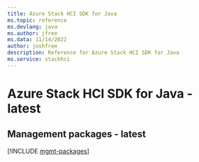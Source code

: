 ```yaml
---
title: Azure Stack HCI SDK for Java
ms.topic: reference
ms.devlang: java
ms.author: jfree
ms.data: 11/14/2022
author: joshfree
description: Reference for Azure Stack HCI SDK for Java
ms.service: stackhci
---
```

# Azure Stack HCI SDK for Java - latest

## Management packages - latest
[!INCLUDE [mgmt-packages](stack-hci-mgmt-index.md)]